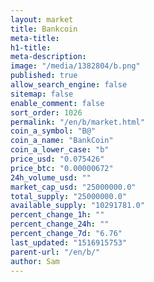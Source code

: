 ```yaml
---
layout: market
title: Bankcoin
meta-title: 
h1-title: 
meta-description: 
image: "/media/1382804/b.png"
published: true
allow_search_engine: false
sitemap: false
enable_comment: false
sort_order: 1026
permalink: "/en/b/market.html"
coin_a_symbol: "B@"
coin_a_name: "BankCoin"
coin_a_lower_case: "b"
price_usd: "0.075426"
price_btc: "0.00000672"
24h_volume_usd: ""
market_cap_usd: "25000000.0"
total_supply: "25000000.0"
available_supply: "10291781.0"
percent_change_1h: ""
percent_change_24h: ""
percent_change_7d: "6.76"
last_updated: "1516915753"
parent-url: "/en/b/"
author: Sam
---
```



